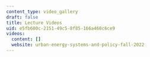 ```yaml
---
content_type: video_gallery
draft: false
title: Lecture Videos
uid: e5fb600c-2151-49c5-8f85-166a460c6ce9
videos:
  content: []
  website: urban-energy-systems-and-policy-fall-2022
---
```

